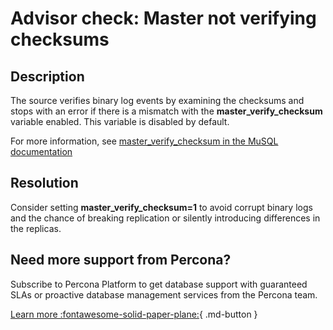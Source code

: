 # Advisor check: Master not verifying checksums

## Description

The source verifies binary log events by examining the checksums and stops with an error if there is a mismatch with the **master_verify_checksum** variable enabled. This variable is disabled by default. 


For more information, see [master_verify_checksum in the MuSQL documentation](https://dev.mysql.com/doc/refman/8.0/en/replication-options-binary-log.html#sysvar_master_verify_checksum)

## Resolution

Consider setting **master_verify_checksum=1** to avoid corrupt binary logs and the chance of breaking replication or silently introducing differences in the replicas.

## Need more support from Percona?

Subscribe to Percona Platform to get database support with guaranteed SLAs or proactive database management services from the Percona team.

[Learn more :fontawesome-solid-paper-plane:](https://per.co.na/subscribe){ .md-button }
